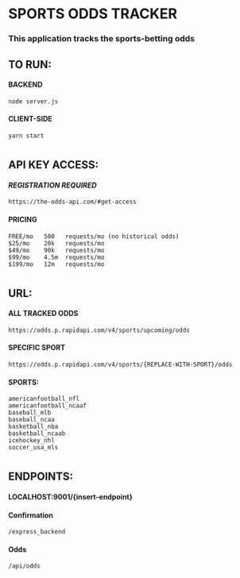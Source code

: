 # SPORTS ODDS TRACKER

### This application tracks the sports-betting odds
###
## TO RUN:
#### BACKEND
```
node server.js
```
#### CLIENT-SIDE
```
yarn start
```
#
## API KEY ACCESS:
#### *REGISTRATION REQUIRED*
```
https://the-odds-api.com/#get-access
```
#### PRICING
```
FREE/mo   500   requests/mo (no historical odds)
$25/mo    20k   requests/mo
$49/mo    90k   requests/mo
$99/mo    4.5m  requests/mo
$199/mo   12m   requests/mo
```
#
## URL:
#### ALL TRACKED ODDS
```
https://odds.p.rapidapi.com/v4/sports/upcoming/odds
```
#### SPECIFIC SPORT
```
https://odds.p.rapidapi.com/v4/sports/{REPLACE-WITH-SPORT}/odds
```
#### SPORTS:
```
americanfootball_nfl
americanfootball_ncaaf
baseball_mlb
baseball_ncaa
basketball_nba
basketball_ncaab
icehockey_nhl
soccer_usa_mls
```
#
## ENDPOINTS:
#### LOCALHOST:9001/{insert-endpoint}
#### Confirmation
```
/express_backend
```
#### Odds
```
/api/odds
```
